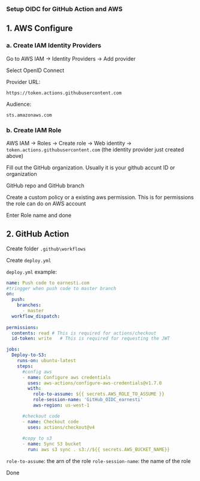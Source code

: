 
### Setup OIDC for GitHub Action and AWS

## 1. AWS Configure

### a. Create IAM Identity Providers

Go to AWS IAM -> Identity Providers -> Add provider

Select OpenID Connect

Provider URL:

```
https://token.actions.githubusercontent.com
```

Audience:

```
sts.amazonaws.com
```

### b. Create IAM Role

AWS IAM -> Roles -> Create role -> Web identity -> `token.actions.githubusercontent.com` (the identity provider just created above)

Fill out the GitHub organization. Usually it is your github accunt ID or organization

GitHub repo and GitHub branch

Create a custom policy or a existing aws permission. This is for permissions the role can do on AWS account

Enter Role name and done

## 2. GitHub Action

Create folder `.github\workflows`

Create `deploy.yml`

`deploy.yml` example:

```yml
name: Push code to earnesti.com
#tringger when push code to master branch
on:
  push:
    branches:
      - master
  workflow_dispatch:
  
permissions:
  contents: read # This is required for actions/checkout
  id-token: write   # This is required for requesting the JWT

jobs:
  Deploy-to-S3:
    runs-on: ubuntu-latest
    steps:
      #config aws
      - name: Configure aws credentials
        uses: aws-actions/configure-aws-credentials@v1.7.0
        with:
          role-to-assume: ${{ secrets.AWS_ROLE_TO_ASSUME }}
          role-session-name: 'GitHub_OIDC_earnesti'
          aws-region: us-west-1

      #checkout code
      - name: Checkout code
        uses: actions/checkout@v4
        
      #copy to s3
      - name: Sync S3 bucket
        run: aws s3 sync . s3://${{ secrets.AWS_BUCKET_NAME}}
```

`role-to-assume`: the arn of the role
`role-session-name`: the name of the role

Done